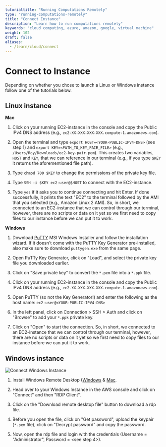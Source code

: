 ```yaml
---
tutorialtitle: "Running Computations Remotely"
type: "running-computations-remotely"
title: "Connect Instance"
description: "Learn how to run computations remotely"
keywords: "cloud computing, azure, amazon, google, virtual machine"
weight: 102
draft: false
aliases:
  - /learn/cloud/connect
---
```


# Connect to Instance

Depending on whether you chose to launch a Linux or Windows instance follow one of the tutorials below.

## Linux instance

**Mac**
1. Click on your running EC2-instance in the console and copy the Public IPv4 DNS address (e.g., `ec2-XX-XXX-XXX-XXX.compute-1.amazonaws.com`).

2. Open the terminal and type `export HOST=<YOUR-PUBLIC-IPV4-DNS>` (see step 1) and `export KEY=<PATH_TO_KEY_PAIR_FILE>` (e.g., `/Users/Roy/Downloads/ec2-key-pair.pem`). This creates two variables, `HOST` and `KEY`, that we can reference in our terminal (e.g., if you type `$KEY` it returns the aforementioned file path). 

3. Type `chmod 700 $KEY` to change the permissions of the private key file. 

4. Type `SSH -i $KEY ec2-user@$HOST` to connect with the EC2-instance.

5. Type `yes` if it asks you to continue connecting and hit Enter. If done successfully, it prints the text "EC2" to the terminal followed by the AMI that you selected (e.g., Amazon Linux 2 AMI). So, in short, we connected to an EC2-instance that we can control through our terminal, however, there are no scripts or data on it yet so we first need to copy files to our instance before we can put it to work. 

  
**Windows** 
1. Download [PuTTY](https://www.chiark.greenend.org.uk/~sgtatham/putty/latest.html) MSI Windows Installer and follow the installation wizard. If it doesn't come with the PuTTY Key Generator pre-installed, also make sure to download `puttygen.exe` from the same page. 

2. Open PuTTy Key Generator, click on "Load", and select the private key file you downloaded earlier. 

3. Click on "Save private key" to convert the `*.pem` file into a `*.ppk` file.

4. Click on your running EC2-instance in the console and copy the Public IPv4 DNS address (e.g., `ec2-XX-XXX-XXX-XXX.compute-1.amazonaws.com`). 

5. Open PuTTY (so not the Key Generator!) and enter the following as the host name: `ec2-user@<YOUR-PUBLIC-IPV4-DNS>`

6. In the left panel, click on Connection > SSH > Auth and click on "Browse" to add your `*.ppk` private key. 

7. Click on "Open" to start the connection. So, in short, we connected to an EC2-instance that we can control through our terminal, however, there are no scripts or data on it yet so we first need to copy files to our instance before we can put it to work. 


## Windows instance
![Connect Windows Instance](../img/connect-windows-instance.gif)

1. Install Windows Remote Desktop ([Windows](https://www.microsoft.com/en-us/p/microsoft-remote-desktop/9wzdncrfj3ps?activetab=pivot:regionofsystemrequirementstab) & [Mac](https://apps.apple.com/us/app/microsoft-remote-desktop/id1295203466?mt=12). 

2. Head over to your Windows Instance in the AWS console and click on "Connect" and then "RDP Client".

3. Click on the "Download remote desktop file" button to download a rdp file.

4. Before you open the file, click on "Get password", upload the keypair (`*.pem` file), click on "Decrypt password" and copy the password.

5. Now, open the rdp file and login with the credentials (Username = "Administrator", Password = <see step 4>).

